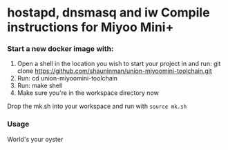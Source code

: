 # hostapd, dnsmasq and iw Compile instructions for Miyoo Mini+

### Start a new docker image with:

1. Open a shell in the location you wish to start your project in and run: git clone https://github.com/shauninman/union-miyoomini-toolchain.git
2. Run: cd union-miyoomini-toolchain
3. Run: make shell
4. Make sure you're in the workspace directory now

Drop the mk.sh into your workspace and run with `source mk.sh`

### Usage

World's your oyster
